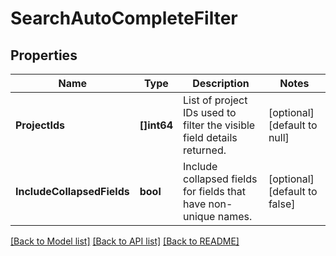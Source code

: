 # SearchAutoCompleteFilter

## Properties
Name | Type | Description | Notes
------------ | ------------- | ------------- | -------------
**ProjectIds** | **[]int64** | List of project IDs used to filter the visible field details returned. | [optional] [default to null]
**IncludeCollapsedFields** | **bool** | Include collapsed fields for fields that have non-unique names. | [optional] [default to false]

[[Back to Model list]](../README.md#documentation-for-models) [[Back to API list]](../README.md#documentation-for-api-endpoints) [[Back to README]](../README.md)

